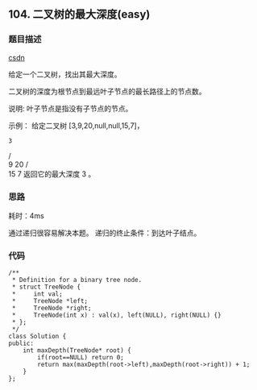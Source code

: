 ## 104. 二叉树的最大深度(easy)
### 题目描述
[csdn](https://blog.csdn.net/my_clear_mind/article/details/82114308)


给定一个二叉树，找出其最大深度。

二叉树的深度为根节点到最远叶子节点的最长路径上的节点数。

说明: 叶子节点是指没有子节点的节点。

示例：
给定二叉树 [3,9,20,null,null,15,7]，

    3
   / \
  9  20
    /  \
   15   7
返回它的最大深度 3 。

### 思路

耗时：4ms


通过递归很容易解决本题。 
递归的终止条件：到达叶子结点。


### 代码
```
/**
 * Definition for a binary tree node.
 * struct TreeNode {
 *     int val;
 *     TreeNode *left;
 *     TreeNode *right;
 *     TreeNode(int x) : val(x), left(NULL), right(NULL) {}
 * };
 */
class Solution {
public:
    int maxDepth(TreeNode* root) {
        if(root==NULL) return 0;
        return max(maxDepth(root->left),maxDepth(root->right)) + 1;
    }
};

```
